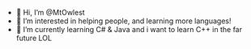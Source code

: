 - 👋 Hi, I’m @MtOwlest
- 👀 I’m interested in helping people, and learning more languages!
- 🌱 I’m currently learning C# & Java and i want to learn C++ in the far future LOL

<!---
MtOwlest/MtOwlest is a ✨ special ✨ repository because its `README.md` (this file) appears on your GitHub profile.
You can click the Preview link to take a look at your changes.
--->
